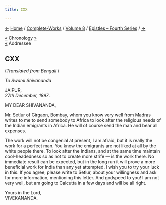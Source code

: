```yaml
---
title: CXX

---
```

<div>

[←](119_rakhal.htm) [Home](../../../index.htm) /
[Complete-Works](../../complete_works.htm) / [Volume
8](../volume_8_contents.htm) / [Epistles – Fourth
Series](epistles_fourth_series_contents.htm) / [→](121_rajaji.htm)

  

[«](119_rakhal.htm) Chronology
[»](../../volume_9/letters_fifth_series/116_sister_christine.htm)  
[«](../../volume_9/letters_fifth_series/114_shivananda.htm) Addressee

## CXX

(*Translated from Bengali* )

*To Swami Shivananda*

JAIPUR,  
*27th December, 1897*.

MY DEAR SHIVANANDA,

Mr. Setlur of Girgaon, Bombay, whom you know very well from Madras
writes to me to send somebody to Africa to look after the religious
needs of the Indian emigrants in Africa. He will of course send the man
and bear all expenses.

The work will not be congenial at present, I am afraid, but it is really
the work for a perfect man. You know the emigrants are not liked at all
by the white people there. To look after the Indians, and at the same
time maintain cool-headedness so as not to create more strife — is the
work there. No immediate result can be expected, but in the long run it
will prove a more beneficial work for India than any yet attempted. I
wish you to try your luck in this. If you agree, please write to Setlur,
about your willingness and ask for more information, mentioning this
letter. And godspeed to you! I am not very well, but am going to
Calcutta in a few days and will be all right.

Yours in the Lord,  
VIVEKANANDA.

</div>
